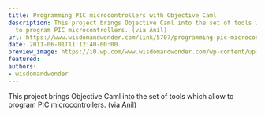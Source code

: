 ```yaml
---
title: Programming PIC microcontrollers with Objective Caml
description: This project brings Objective Caml into the set of tools which allow
  to program PIC microcontrollers. (via Anil)
url: https://www.wisdomandwonder.com/link/5707/programming-pic-microcontrollers-with-objective-caml
date: 2011-06-01T11:12:40-00:00
preview_image: https://i0.wp.com/www.wisdomandwonder.com/wp-content/uploads/2019/03/cropped-WisdomAndWonderLogoFavicon-2-1.png?fit=512%2C512&ssl=1
featured:
authors:
- wisdomandwonder
---
```


This project brings Objective Caml into the set of tools which allow to program PIC microcontrollers. (via Anil)
